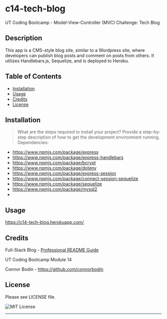 # c14-tech-blog
UT Coding Bootcamp - Model-View-Controller (MVC) Challenge: Tech Blog


## Description

This app is a CMS-style blog site, similar to a Wordpress site, where developers can publish blog posts and comment on posts from others. It utilizes Handlebars.js, Sequelize, and is deployed to Heroku.

## Table of Contents

- [Installation](#installation)
- [Usage](#usage)
- [Credits](#credits)
- [License](#license)

## Installation

> What are the steps required to install your project? Provide a step-by-step description of how to get the development environment running.
Dependencies: 

- https://www.npmjs.com/package/express
- https://www.npmjs.com/package/express-handlebars
- https://www.npmjs.com/package/bcrypt
- https://www.npmjs.com/package/dotenv
- https://www.npmjs.com/package/express-session
- https://www.npmjs.com/package/connect-session-sequelize
- https://www.npmjs.com/package/sequelize
- https://www.npmjs.com/package/mysql2
- 

## Usage

https://c14-tech-blog.herokuapp.com/


## Credits


Full-Stack Blog - [Professional README Guide](https://coding-boot-camp.github.io/full-stack/github/professional-readme-guide)

UT Coding Bootcamp Module 14

Connor Bodin - https://github.com/connorbodin

## License

Please see LICENSE file.

![MIT License](https://img.shields.io/github/license/AustinBQ02/c03-password-generator)

---
